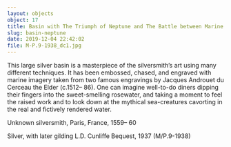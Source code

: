 ```yaml
---
layout: objects
object: 17
title: Basin with The Triumph of Neptune and The Battle between Marine Centaurs
slug: basin-neptune
date: 2019-12-04 22:42:02
file: M-P.9-1938_dc1.jpg
---
```

This large silver basin is a masterpiece of the silversmith’s art using many different techniques. It has been embossed, chased,  and engraved with marine imagery taken from two famous engravings by Jacques Androuet du Cerceau the Elder (c.1512– 86). One can imagine well-to-do diners dipping their fingers into the sweet-smelling rosewater, and taking a moment to feel the raised work and to look down at the mythical sea-creatures cavorting in the real and fictively rendered water.  

Unknown silversmith, Paris, France, 1559– 60

Silver, with later gilding  L.D. Cunliffe Bequest, 1937 (M/P.9-1938)
